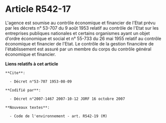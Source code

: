 # Article R542-17

L'agence est soumise au contrôle économique et financier de l'Etat prévu par les décrets n° 53-707 du 9 août 1953 relatif au
contrôle de l'Etat sur les entreprises publiques nationales et certains organismes ayant un objet d'ordre économique et
social et n° 55-733 du 26 mai 1955 relatif au contrôle économique et financier de l'Etat. Le contrôle de la gestion
financière de l'établissement est assuré par un membre du corps du contrôle général économique et financier.

**Liens relatifs à cet article**

	**Cite**:

	  - Décret n°53-707 1953-08-09

	**Codifié par**:

	  - Décret n°2007-1467 2007-10-12 JORF 16 octobre 2007

	**Nouveaux textes**:

	  - Code de l'environnement - art. R542-19 (M)
